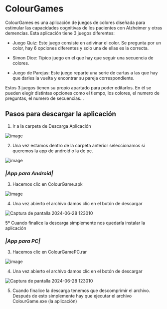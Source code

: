 # ColourGames
ColourGames es una aplicación de juegos de colores diseñada para estimular las capacidades cognitivas de los pacientes con Alzheimer y otras demencias. Esta aplicación tiene 3 juegos diferentes:

- Juego Quiz: Este juego consiste en adivinar el color. Se pregunta por un color, hay 6 opciones diferentes y solo una de ellas es la correcta.

- Simon Dice: Típico juego en el que hay que seguir una secuencia de colores.

- Juego de Parejas: Este juego reparte una serie de cartas a las que hay que darles la vuelta y encontrar su pareja correspondiente.

Estos 3 juegos tienen su propio apartado para poder editarlos. En él se pueden elegir distintas opciones como el tiempo, los colores, el numero de preguntas, el numero de secuencias...

## Pasos para descargar la aplicación

1. Ir a la carpeta de Descarga Aplicación

![image](https://github.com/dannycata/ColourGames/assets/101550048/d2c91f0f-1ce6-44c1-ba05-a8abaaf93031)

2. Una vez estamos dentro de la carpeta anterior seleccionamos si queremos la app de android o la de pc.

![image](https://github.com/dannycata/ColourGames/assets/101550048/bb6ef515-62dc-4de4-9529-bbf5e6909b18)



### *|App para Android|*

3. Hacemos clic en ColourGame.apk

![image](https://github.com/dannycata/ColourGames/assets/101550048/35266f35-ff0c-4ff2-aed3-393190d6fc49)


4. Una vez abierto el archivo damos clic en el botón de descargar

![Captura de pantalla 2024-06-28 123010](https://github.com/dannycata/ColourGames/assets/101550048/002b56c0-1275-4cf5-81ec-0625fc5b65cb)

5º Cuando finalice la descarga simplemente nos quedaría instalar la aplicación



### *|App para PC|*

3. Hacemos clic en ColourGamePC.rar

![image](https://github.com/dannycata/ColourGames/assets/101550048/cfdaeb9d-7125-489b-af36-f6113ed43281)

4. Una vez abierto el archivo damos clic en el botón de descargar

![Captura de pantalla 2024-06-28 123010](https://github.com/dannycata/ColourGames/assets/101550048/002b56c0-1275-4cf5-81ec-0625fc5b65cb)

5. Cuando finalice la descarga tenemos que descomprimir el archivo. Después de esto simplemente hay que ejecutar el archivo ColourGame.exe (la aplicación)


